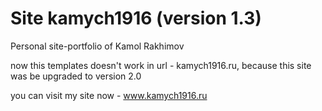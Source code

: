 # Site kamych1916 (version 1.3)

Personal site-portfolio of Kamol Rakhimov

now this templates doesn't work in url - kamych1916.ru, because this site was be upgraded to version 2.0 

you can visit my site now - www.kamych1916.ru
